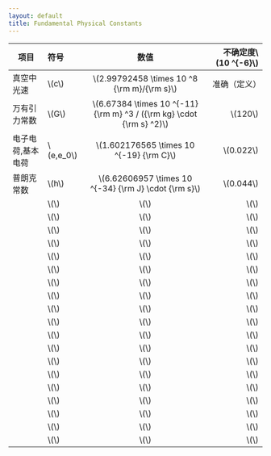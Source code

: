 ```yaml
---
layout: default
title: Fundamental Physical Constants
---
```

<script type="text/javascript" src="http://cdn.mathjax.org/mathjax/latest/MathJax.js?config=default"></script>

|项目|符号|数值|不确定度\\(10 ^{-6}\\)|
|---|:---|:---:|---:|
|真空中光速|\\(c\\)|\\(2.99792458 \times 10 ^8 {\rm m}/{\rm s}\\)|准确（定义）|
|万有引力常数|\\(G\\)|\\(6.67384 \times 10 ^{-11} {\rm m} ^3 / ({\rm kg} \cdot {\rm s} ^2)\\)|\\(120\\)|
|电子电荷,基本电荷|\\(e,e_0\\)|\\(1.602176565 \times 10 ^{-19} {\rm C}\\)|\\(0.022\\)|
|普朗克常数|\\(h\\)|\\(6.62606957 \times 10 ^{-34} {\rm J} \cdot {\rm s}\\)|\\(0.044\\)|
||\\(\\)|\\(\\)|\\(\\)|
||\\(\\)|\\(\\)|\\(\\)|
||\\(\\)|\\(\\)|\\(\\)|
||\\(\\)|\\(\\)|\\(\\)|
||\\(\\)|\\(\\)|\\(\\)|
||\\(\\)|\\(\\)|\\(\\)|
||\\(\\)|\\(\\)|\\(\\)|
||\\(\\)|\\(\\)|\\(\\)|
||\\(\\)|\\(\\)|\\(\\)|
||\\(\\)|\\(\\)|\\(\\)|
||\\(\\)|\\(\\)|\\(\\)|
||\\(\\)|\\(\\)|\\(\\)|
||\\(\\)|\\(\\)|\\(\\)|
||\\(\\)|\\(\\)|\\(\\)|
||\\(\\)|\\(\\)|\\(\\)|
||\\(\\)|\\(\\)|\\(\\)|
||\\(\\)|\\(\\)|\\(\\)|
||\\(\\)|\\(\\)|\\(\\)|
||\\(\\)|\\(\\)|\\(\\)|

